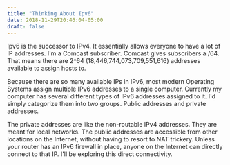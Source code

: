 ```yaml
---
title: "Thinking About Ipv6"
date: 2018-11-29T20:46:04-05:00
draft: false
---
```

Ipv6 is the successor to IPv4. It essentially allows everyone to have a lot of
IP addresses. I'm a Comcast subscriber. Comcast gives subscribers a /64. That means
there are 2^64 (18,446,744,073,709,551,616) addresses available to assign hosts to.

Because there are so many available IPs in IPv6, most modern Operating Systems assign
multiple IPv6 addresses to a single computer. Currently my computer has several
different types of IPv6 addresses assigned to it. I'd simply categorize them into
two groups. Public addresses and private addresses.

The private addresses are like the non-routable IPv4 addresses. They are meant for local networks.
The public addresses are accessible from other locations on the Internet, without
having to resort to NAT trickery. Unless your router has an IPv6 firewall in place,
anyone on the Internet can directly connect to that IP. I'll be exploring this
direct connectivity.
